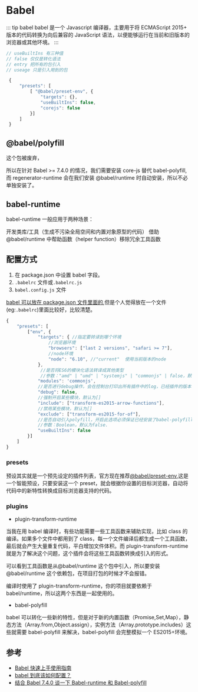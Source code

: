 # Babel

::: tip babel
babel 是一个 Javascript 编译器，主要用于将 ECMAScript 2015+ 版本的代码转换为向后兼容的 JavaScript 语法，以便能够运行在当前和旧版本的浏览器或其他环境。
:::

```js
// useBuiltIns 有三种值
// false 仅仅是转化语法
// entry 把所有的包引入
// useage 只是引入用到的包

 {
     "presets": [
         [ "@babel/preset-env", {
             "targets": {},
             "useBuiltIns": false,
             "corejs": false
         }]
     ]
 }
```

## @babel/polyfill

这个包被废弃，

所以在针对 Babel >= 7.4.0 的情况，我们需要安装 core-js 替代 babel-polyfill,而 regenerator-runtime 会在我们安装 @babel/runtime 时自动安装，所以不必单独安装了。

## babel-runtime

babel-runtime 一般应用于两种场景：

开发类库/工具（生成不污染全局空间和内置对象原型的代码）
借助 @babel/runtime 中帮助函数（helper function）移除冗余工具函数

## 配置方式

1. 在 package.json 中设置 babel 字段。
2. `.babelrc` 文件或`.babelrc.js`
3. `babel.config.js` 文件

[babel 可以放在 package.json 文件里面的](https://babeljs.io/docs/en/babelrc#use-via-packagejson),但是个人觉得放在一个文件(eg:`.babelrc`)里面比较好，比较清楚。

```js
{
    "presets": [
        ["env", {
            "targets": { //指定要转译到哪个环境
                //浏览器环境
                "browsers": ["last 2 versions", "safari >= 7"],
                //node环境
                "node": "6.10", //"current"  使用当前版本的node
            },
             //是否将ES6的模块化语法转译成其他类型
             //参数："amd" | "umd" | "systemjs" | "commonjs" | false，默认为'commonjs'
            "modules": 'commonjs',
            //是否进行debug操作，会在控制台打印出所有插件中的log，已经插件的版本
            "debug": false,
            //强制开启某些模块，默认为[]
            "include": ["transform-es2015-arrow-functions"],
            //禁用某些模块，默认为[]
            "exclude": ["transform-es2015-for-of"],
            //是否自动引入polyfill，开启此选项必须保证已经安装了babel-polyfill
            //参数：Boolean，默认为false.
            "useBuiltIns": false
        }]
    ]
}

```

### presets

预设其实就是一个预先设定的插件列表，官方现在推荐[@babel/preset-env](https://babeljs.io/docs/en/babel-preset-env),这是一个智能预设，只要安装这一个 preset，就会根据你设置的目标浏览器，自动将代码中的新特性转换成目标浏览器支持的代码。

### plugins

- plugin-transform-runtime

当我在用 babel 编译时，有些功能需要一些工具函数来辅助实现，比如 class 的编译。如果多个文件中都用到了 class，每一个文件编译后都生成一个工具函数，最后就会产生大量重复代码，平白增加文件体积。而 plugin-transform-runtime 就是为了解决这个问题，这个插件会将这些工具函数转换成引入的形式。

可以看到工具函数是从@babel/runtime 这个包中引入，所以要安装@babel/runtime 这个依赖包，在项目打包的时候才不会报错。

编译时使用了 plugin-transform-runtime，你的项目就要依赖于 babel/runtime，所以这两个东西是一起使用的。

- babel-polyfill

babel 可以转化一些新的特性，但是对于新的内置函数（Promise,Set,Map），静态方法（Array.from,Object.assign），实例方法（Array.prototype.includes）这些就需要 babel-polyfill 来解决，babel-polyfill 会完整模拟一个 ES2015+环境。

## 参考

- [Babel 快速上手使用指南](https://juejin.im/post/5cf45f9f5188254032204df1#heading-0)
- [babel 到底该如何配置？](https://juejin.im/post/59ec657ef265da431b6c5b03#heading-0)
- [结合 Babel 7.4.0 谈一下 Babel-runtime 和 Babel-polyfill](https://juejin.im/post/5d0373a95188251e1b5ebb6c)
